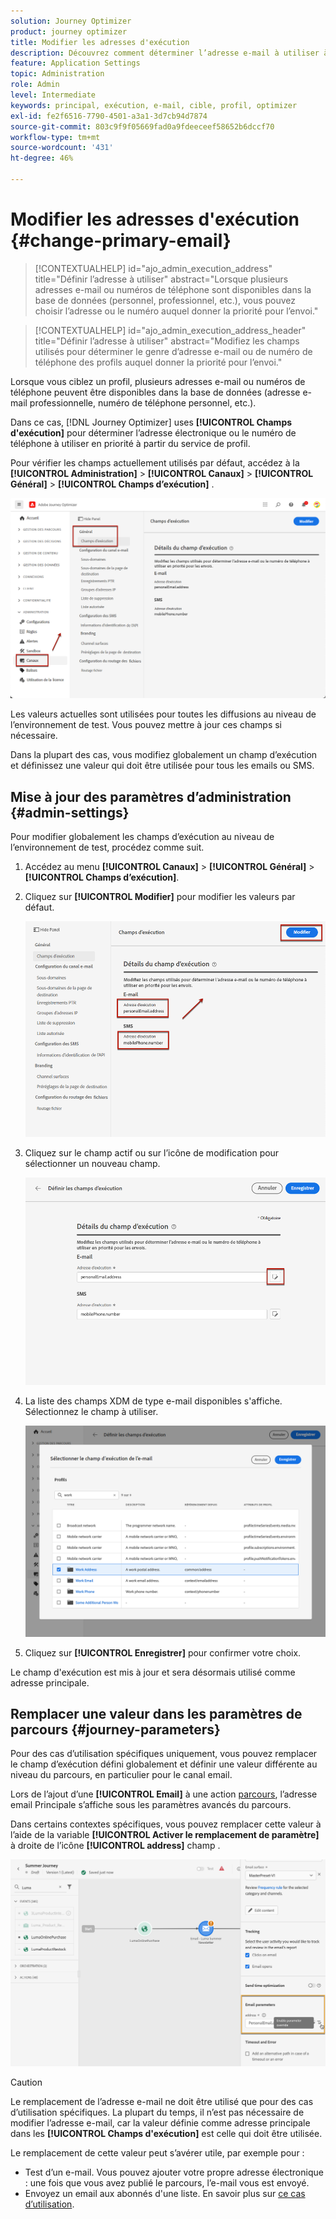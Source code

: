 ```yaml
---
solution: Journey Optimizer
product: journey optimizer
title: Modifier les adresses d'exécution
description: Découvrez comment déterminer l’adresse e-mail à utiliser à partir du service de profil.
feature: Application Settings
topic: Administration
role: Admin
level: Intermediate
keywords: principal, exécution, e-mail, cible, profil, optimizer
exl-id: fe2f6516-7790-4501-a3a1-3d7cb94d7874
source-git-commit: 803c9f9f05669fad0a9fdeeceef58652b6dccf70
workflow-type: tm+mt
source-wordcount: '431'
ht-degree: 46%

---
```


# Modifier les adresses d&#39;exécution {#change-primary-email}

>[!CONTEXTUALHELP]
>id="ajo_admin_execution_address"
>title="Définir l’adresse à utiliser"
>abstract="Lorsque plusieurs adresses e-mail ou numéros de téléphone sont disponibles dans la base de données (personnel, professionnel, etc.), vous pouvez choisir l’adresse ou le numéro auquel donner la priorité pour l’envoi."

>[!CONTEXTUALHELP]
>id="ajo_admin_execution_address_header"
>title="Définir l’adresse à utiliser"
>abstract="Modifiez les champs utilisés pour déterminer le genre d’adresse e-mail ou de numéro de téléphone des profils auquel donner la priorité pour l’envoi."

Lorsque vous ciblez un profil, plusieurs adresses e-mail ou numéros de téléphone peuvent être disponibles dans la base de données (adresse e-mail professionnelle, numéro de téléphone personnel, etc.).

Dans ce cas, [!DNL Journey Optimizer] uses **[!UICONTROL Champs d&#39;exécution]** pour déterminer l’adresse électronique ou le numéro de téléphone à utiliser en priorité à partir du service de profil.

Pour vérifier les champs actuellement utilisés par défaut, accédez à la **[!UICONTROL Administration]** > **[!UICONTROL Canaux]** > **[!UICONTROL Général]** > **[!UICONTROL Champs d’exécution]** .

![](assets/primary-address-execution-fields.png)

Les valeurs actuelles sont utilisées pour toutes les diffusions au niveau de l’environnement de test. Vous pouvez mettre à jour ces champs si nécessaire.

Dans la plupart des cas, vous modifiez globalement un champ d’exécution et définissez une valeur qui doit être utilisée pour tous les emails ou SMS. <!--[Learn how](#admin-settings)-->

<!--In some specific use cases only, you can override the value set globally and define a different value at the journey level. [Learn more](#journey-parameters)-->

## Mise à jour des paramètres d’administration {#admin-settings}

Pour modifier globalement les champs d’exécution au niveau de l’environnement de test, procédez comme suit.

1. Accédez au menu **[!UICONTROL Canaux]** > **[!UICONTROL Général]** > **[!UICONTROL Champs d’exécution]**.

1. Cliquez sur **[!UICONTROL Modifier]** pour modifier les valeurs par défaut.

   ![](assets/primary-address.png)

1. Cliquez sur le champ actif ou sur l’icône de modification pour sélectionner un nouveau champ.

   ![](assets/primary-address-edit.png)

1. La liste des champs XDM de type e-mail disponibles s&#39;affiche. Sélectionnez le champ à utiliser.

   ![](assets/primary-address-select-field.png)

1. Cliquez sur **[!UICONTROL Enregistrer]** pour confirmer votre choix.

Le champ d&#39;exécution est mis à jour et sera désormais utilisé comme adresse principale.

<!--1. You can also select an additional field to use as secondary email address. This allows you to determine which field to use if the primary field is empty for a profile. -->

## Remplacer une valeur dans les paramètres de parcours {#journey-parameters}

Pour des cas d’utilisation spécifiques uniquement, vous pouvez remplacer le champ d’exécution défini globalement et définir une valeur différente au niveau du parcours, en particulier pour le canal email.

Lors de l’ajout d’une **[!UICONTROL Email]** à une action [parcours](../email/create-email.md#create-email-journey-campaign), l’adresse email Principale s’affiche sous les paramètres avancés du parcours.

Dans certains contextes spécifiques, vous pouvez remplacer cette valeur à l’aide de la variable **[!UICONTROL Activer le remplacement de paramètre]** à droite de l’icône **[!UICONTROL address]** champ .

![](assets/journey-enable-parameter-override.png)

>[!CAUTION]
>
>Le remplacement de l’adresse e-mail ne doit être utilisé que pour des cas d’utilisation spécifiques. La plupart du temps, il n’est pas nécessaire de modifier l’adresse e-mail, car la valeur définie comme adresse principale dans les **[!UICONTROL Champs d&#39;exécution]** est celle qui doit être utilisée.

Le remplacement de cette valeur peut s’avérer utile, par exemple pour :

* Test d’un e-mail. Vous pouvez ajouter votre propre adresse électronique : une fois que vous avez publié le parcours, l’e-mail vous est envoyé.
* Envoyez un email aux abonnés d&#39;une liste. En savoir plus sur [ce cas d’utilisation](../building-journeys/message-to-subscribers-uc.md).
